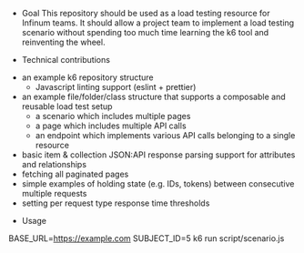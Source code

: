 * Goal
This repository should be used as a load testing resource for Infinum teams. It should allow a project team to implement a load testing scenario without spending too much time learning the k6 tool and reinventing the wheel.

* Technical contributions
- an example k6 repository structure
  - Javascript linting support (eslint + prettier)
- an example file/folder/class structure that supports a composable and reusable load test setup
  - a scenario which includes multiple pages
  - a page which includes multiple API calls
  - an endpoint which implements various API calls belonging to a single resource
- basic item & collection JSON:API response parsing support for attributes and relationships
- fetching all paginated pages
- simple examples of holding state (e.g. IDs, tokens) between consecutive multiple requests
- setting per request type response time thresholds

* Usage

BASE_URL=https://example.com SUBJECT_ID=5 k6 run script/scenario.js
